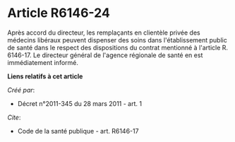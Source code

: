 # Article R6146-24

Après accord du directeur, les remplaçants en clientèle privée des médecins libéraux peuvent dispenser des soins dans
l'établissement public de santé dans le respect des dispositions du contrat mentionné à l'article R. 6146-17. Le directeur
général de l'agence régionale de santé en est immédiatement informé.

**Liens relatifs à cet article**

_Créé par_:

  - Décret n°2011-345 du 28 mars 2011 - art. 1

_Cite_:

  - Code de la santé publique - art. R6146-17
